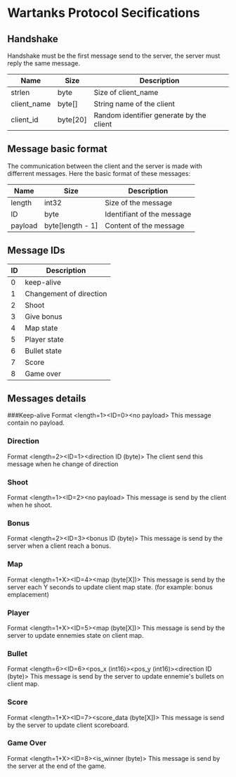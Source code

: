 # Wartanks Protocol Secifications


## Handshake

Handshake must be the first message send to the server, the server must reply the same
message.

|    Name     |   Size   |               Description                |
|-------------|----------|------------------------------------------|
| strlen      | byte     | Size of client_name                      |
| client_name | byte[]   | String name of the client                |
| client_id   | byte[20] | Random identifier generate by the client |


## Message basic format

The communication between the client and the server is made with differrent messages.
Here the basic format of these messages:

|  Name   |       Size       |        Description         |
|---------|------------------|----------------------------|
| length  | int32            | Size of the message        |
| ID      | byte             | Identifiant of the message |
| payload | byte[length - 1] | Content of the message     |



## Message IDs
| ID |       Description       |
|----|-------------------------|
|  0 | keep-alive              |
|  1 | Changement of direction |
|  2 | Shoot                   |
|  3 | Give bonus              |
|  4 | Map state               |
|  5 | Player state            |
|  6 | Bullet state            |
|  7 | Score                   |
|  8 | Game over               |



## Messages details
###Keep-alive
Format \<length=1>\<ID=0>\<no payload>
This message contain no payload.


### Direction
Format \<length=2>\<ID=1>\<direction ID (byte)>
The client send this message when he change of direction

### Shoot
Format \<length=1>\<ID=2>\<no payload>
This message is send by the client when he shoot.

### Bonus
Format \<length=2>\<ID=3>\<bonus ID (byte)>
This message is send by the server when a client reach a bonus.

### Map
Format \<length=1+X>\<ID=4>\<map (byte[X])>
This message is send by the server each Y seconds to update client map state.
(for example: bonus emplacement)

### Player
Format \<length=1+X>\<ID=5>\<map (byte[X])>
This message is send by the server to update ennemies state on client map.

### Bullet
Format \<length=6>\<ID=6>\<pos_x (int16)>\<pos_y (int16)>\<direction ID (byte)>
This message is send by the server to update ennemie's bullets on client map.

### Score
Format \<length=1+X>\<ID=7>\<score_data (byte[X])>
This message is send by the server to update client scoreboard.

### Game Over
Format \<length=1+X>\<ID=8>\<is_winner (byte)>
This message is send by the server at the end of the game.
